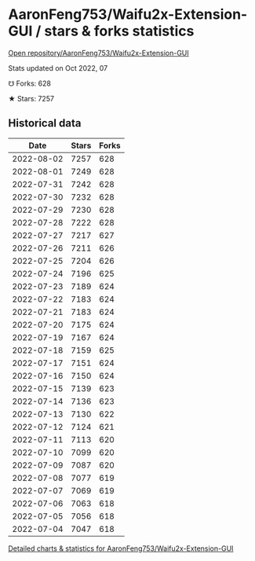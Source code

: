 # AaronFeng753/Waifu2x-Extension-GUI / stars & forks statistics

[Open repository/AaronFeng753/Waifu2x-Extension-GUI](https://github.com/AaronFeng753/Waifu2x-Extension-GUI)

Stats updated on Oct 2022, 07

☋ Forks: 628

★ Stars: 7257

## Historical data
| Date | Stars | Forks |
|------|-------|-------|
| 2022-08-02 | 7257 | 628 | 
| 2022-08-01 | 7249 | 628 | 
| 2022-07-31 | 7242 | 628 | 
| 2022-07-30 | 7232 | 628 | 
| 2022-07-29 | 7230 | 628 | 
| 2022-07-28 | 7222 | 628 | 
| 2022-07-27 | 7217 | 627 | 
| 2022-07-26 | 7211 | 626 | 
| 2022-07-25 | 7204 | 626 | 
| 2022-07-24 | 7196 | 625 | 
| 2022-07-23 | 7189 | 624 | 
| 2022-07-22 | 7183 | 624 | 
| 2022-07-21 | 7183 | 624 | 
| 2022-07-20 | 7175 | 624 | 
| 2022-07-19 | 7167 | 624 | 
| 2022-07-18 | 7159 | 625 | 
| 2022-07-17 | 7151 | 624 | 
| 2022-07-16 | 7150 | 624 | 
| 2022-07-15 | 7139 | 623 | 
| 2022-07-14 | 7136 | 623 | 
| 2022-07-13 | 7130 | 622 | 
| 2022-07-12 | 7124 | 621 | 
| 2022-07-11 | 7113 | 620 | 
| 2022-07-10 | 7099 | 620 | 
| 2022-07-09 | 7087 | 620 | 
| 2022-07-08 | 7077 | 619 | 
| 2022-07-07 | 7069 | 619 | 
| 2022-07-06 | 7063 | 618 | 
| 2022-07-05 | 7056 | 618 | 
| 2022-07-04 | 7047 | 618 | 


[Detailed charts & statistics for AaronFeng753/Waifu2x-Extension-GUI](https://reviewgithub.com/rep/AaronFeng753/Waifu2x-Extension-GUI)
